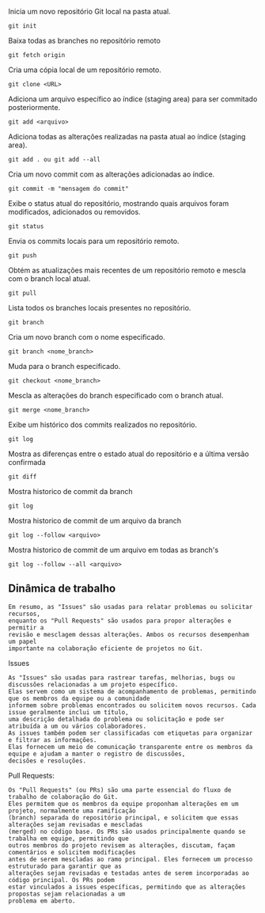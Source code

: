 Inicia um novo repositório Git local na pasta atual.
````
git init
````
Baixa todas as branches no repositório remoto 
````
git fetch origin
````
Cria uma cópia local de um repositório remoto.
````
git clone <URL>
````
Adiciona um arquivo específico ao índice (staging area) para ser commitado posteriormente.
````
git add <arquivo>
````
Adiciona todas as alterações realizadas na pasta atual ao índice (staging area).
````
git add . ou git add --all
````
Cria um novo commit com as alterações adicionadas ao índice.
````
git commit -m "mensagem do commit"
````
Exibe o status atual do repositório, mostrando quais arquivos foram modificados, adicionados ou removidos.
````
git status
````
Envia os commits locais para um repositório remoto.
````
git push
````
Obtém as atualizações mais recentes de um repositório remoto e mescla com o branch local atual.
````
git pull
````
Lista todos os branches locais presentes no repositório.
````
git branch
````
Cria um novo branch com o nome especificado.
````
git branch <nome_branch>
````
Muda para o branch especificado.
````
git checkout <nome_branch>
````
Mescla as alterações do branch especificado com o branch atual.
````
git merge <nome_branch>
````
Exibe um histórico dos commits realizados no repositório.
````
git log
````
Mostra as diferenças entre o estado atual do repositório e a última versão confirmada
````
git diff
````
Mostra historico de commit da branch
````
git log
````
Mostra historico de commit de um arquivo da branch
````
git log --follow <arquivo>
````
Mostra historico de commit de um arquivo em todas as branch's
````
git log --follow --all <arquivo>
````

## Dinâmica  de trabalho
````
Em resumo, as "Issues" são usadas para relatar problemas ou solicitar recursos,
enquanto os "Pull Requests" são usados para propor alterações e permitir a
revisão e mesclagem dessas alterações. Ambos os recursos desempenham um papel
importante na colaboração eficiente de projetos no Git.
````

Issues
````
As "Issues" são usadas para rastrear tarefas, melhorias, bugs ou discussões relacionadas a um projeto específico.
Elas servem como um sistema de acompanhamento de problemas, permitindo que os membros da equipe ou a comunidade
informem sobre problemas encontrados ou solicitem novos recursos. Cada issue geralmente inclui um título,
uma descrição detalhada do problema ou solicitação e pode ser atribuída a um ou vários colaboradores.
As issues também podem ser classificadas com etiquetas para organizar e filtrar as informações.
Elas fornecem um meio de comunicação transparente entre os membros da equipe e ajudam a manter o registro de discussões,
decisões e resoluções.
````

Pull Requests:
````
Os "Pull Requests" (ou PRs) são uma parte essencial do fluxo de trabalho de colaboração do Git.
Eles permitem que os membros da equipe proponham alterações em um projeto, normalmente uma ramificação
(branch) separada do repositório principal, e solicitem que essas alterações sejam revisadas e mescladas
(merged) no código base. Os PRs são usados principalmente quando se trabalha em equipe, permitindo que
outros membros do projeto revisem as alterações, discutam, façam comentários e solicitem modificações
antes de serem mescladas ao ramo principal. Eles fornecem um processo estruturado para garantir que as
alterações sejam revisadas e testadas antes de serem incorporadas ao código principal. Os PRs podem
estar vinculados a issues específicas, permitindo que as alterações propostas sejam relacionadas a um
problema em aberto.
````
